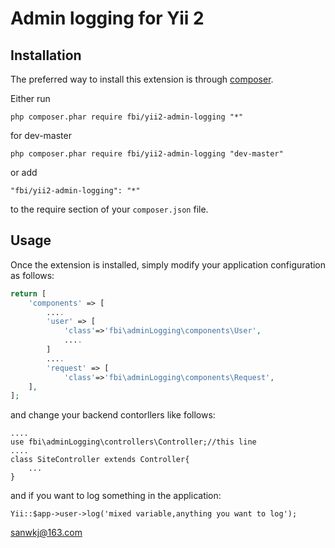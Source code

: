 Admin logging for Yii 2
========================

Installation
------------

The preferred way to install this extension is through [composer](http://getcomposer.org/download/).

Either run

```
php composer.phar require fbi/yii2-admin-logging "*"
```

for dev-master

```
php composer.phar require fbi/yii2-admin-logging "dev-master"
```

or add

```
"fbi/yii2-admin-logging": "*"
```

to the require section of your `composer.json` file.


Usage
-----

Once the extension is installed, simply modify your application configuration as follows:

```php
return [
	'components' => [
		....
		'user' => [
         	'class'=>'fbi\adminLogging\components\User',
         	....
        ]
        ....
        'request' => [
         	'class'=>'fbi\adminLogging\components\Request',
	],
];
```

and change your backend contorllers like follows:

```
....
use fbi\adminLogging\controllers\Controller;//this line
....
class SiteController extends Controller{
	...
}
```

and if you want to log something in the application:

```
Yii::$app->user->log('mixed variable,anything you want to log');
```

[sanwkj@163.com](mailto:sanwkj@163.com?subject=yii2-admin-logging)